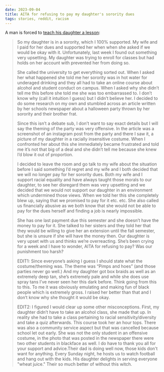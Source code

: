 ```yaml
---
date: 2023-09-04
title: AITA for refusing to pay my daughter's sorority dues
tags: stories, reddit, racism
---
```


A man is forced to [teach his daughter a lesson](https://www.reddit.com/r/AmItheAsshole/comments/g0luql/aita_for_refusing_to_pay_my_daughters_sorority/):

> So my daughter is in a sorority, which I 100% supported. My wife and I paid for her dues and supported her when when she asked if we would be okay with it. Unfortunately, last week I found out something very upsetting. My daughter was trying to enroll for classes but had holds on her account with prevented her from doing so.
> 
> She called the university to get everything sorted out. When I asked her what happened she told me her sorority was in hot water for underaged drinking and they all had to take an online course about alcohol and student conduct on campus. When I asked why she didn’t tell me this before she told me she was too embarrassed to. I don’t know why (call it intuition I guess) but I didn’t believe her. I decided to do some research on my own and stumbled across an article written by her schools newspaper about a halloween party thrown by her sorority and their brother frat.
> 
> Since this isn’t a debate sub, I don’t want to say exact details but I will say the theming of the party was very offensive. In the article was a screenshot of an instagram post from the party and there I saw it, a picture of my daughter in a racially insensitive costume. When I confronted her about this she immediately became frustrated and told me it’s not that big of a deal and she didn’t tell me because she knew I’d blow it out of proportion.
> 
> I decided to leave the room and go talk to my wife about the situation before I said something I’d regret and my wife and I both decided that we will no longer pay for her sorority dues. Both my wife and I support racial equality and have always taught those morals to our daughter, to see her disregard them was very upsetting and we decided that we would not support our daughter in an environment which undermined those views. When we told her this she completely blew up, saying that we promised to pay for it etc. etc. She also called us financially abusive as we both know that she would not be able to pay for the dues herself and finding a job is nearly impossible.
> 
> She has one last payment due this semester and she doesn’t have the money to pay for it. She talked to her sisters and they told her that they would be willing to give her an extension until the fall semester, but she is unsure if she will have the money then. Our daughter is very upset with us and thinks we’re overreacting. She’s been crying for a week and I have to wonder, AITA for refusing to pay? Was our punishment too harsh?
> 
> EDIT1: Since everyone’s asking I guess I should state what the costume/theming was. The theme was “Pimps and hoes” (and those parties never go well.) And my daughter got box braids as well as an extremely deep tan, she’s extremely pale and while she does use spray tans I’ve never seen her this dark before. Think going from this to this. To me it was obviously emulating and making fun of black people which is extremely gross. I raised her better than that and I don’t know why she thought it would be okay.
> 
> EDIT2: I figured I would clear up some other misconceptions. First, my daughter didn’t have to take an alcohol class, she made that up. In reality she had to take a class pertaining to racial sensitivity/diversity and take a quiz afterwards. This course took her an hour tops. There was also a community service aspect but that was cancelled because school let out early. She was not the only student in an offensive costume, in the photo that was posted in the newspaper there were two other students in blackface as well. I do have to thank you all for your support and advice.Their dad is doing well now, those kids don't want for anything. Every Sunday night, he hosts us to watch football and hang out with the kids. His daughter delights in serving everyone "wheat juice." Their so much better of without this witch.